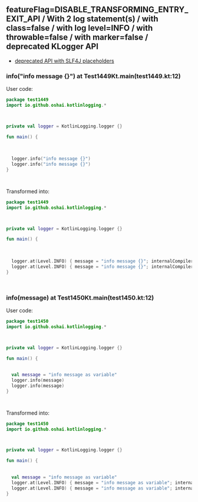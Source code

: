 ## featureFlag=DISABLE_TRANSFORMING_ENTRY_EXIT_API / With 2 log statement(s) / with class=false / with log level=INFO / with throwable=false / with marker=false / deprecated KLogger API

* [deprecated API with SLF4J placeholders](deprecated-slf4j-placeholders.md)

###  info("info message {}") at Test1449Kt.main(test1449.kt:12)

User code:
```kotlin
package test1449
import io.github.oshai.kotlinlogging.*



private val logger = KotlinLogging.logger {}

fun main() {
  
  
  
  logger.info("info message {}")
  logger.info("info message {}")
}




```
  
Transformed into:
```kotlin
package test1449
import io.github.oshai.kotlinlogging.*



private val logger = KotlinLogging.logger {}

fun main() {
  
  
  
  logger.at(Level.INFO) { message = "info message {}"; internalCompilerData = KLoggingEventBuilder.InternalCompilerData(messageTemplate = "\"info message {}\"", className = "test1449.Test1449Kt", methodName = "main", fileName = "test1449.kt", lineNumber = 12)
  logger.at(Level.INFO) { message = "info message {}"; internalCompilerData = KLoggingEventBuilder.InternalCompilerData(messageTemplate = "\"info message {}\"", className = "test1449.Test1449Kt", methodName = "main", fileName = "test1449.kt", lineNumber = 13)
}




```

###  info(message) at Test1450Kt.main(test1450.kt:12)

User code:
```kotlin
package test1450
import io.github.oshai.kotlinlogging.*



private val logger = KotlinLogging.logger {}

fun main() {
  
  
  val message = "info message as variable"
  logger.info(message)
  logger.info(message)
}




```
  
Transformed into:
```kotlin
package test1450
import io.github.oshai.kotlinlogging.*



private val logger = KotlinLogging.logger {}

fun main() {
  
  
  val message = "info message as variable"
  logger.at(Level.INFO) { message = "info message as variable"; internalCompilerData = KLoggingEventBuilder.InternalCompilerData(messageTemplate = "message", className = "test1450.Test1450Kt", methodName = "main", fileName = "test1450.kt", lineNumber = 12)
  logger.at(Level.INFO) { message = "info message as variable"; internalCompilerData = KLoggingEventBuilder.InternalCompilerData(messageTemplate = "message", className = "test1450.Test1450Kt", methodName = "main", fileName = "test1450.kt", lineNumber = 13)
}




```
